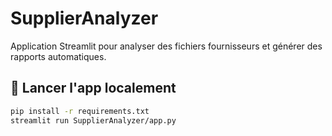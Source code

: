 # SupplierAnalyzer

Application Streamlit pour analyser des fichiers fournisseurs et générer des rapports automatiques.

## 🚀 Lancer l'app localement

```bash
pip install -r requirements.txt
streamlit run SupplierAnalyzer/app.py
